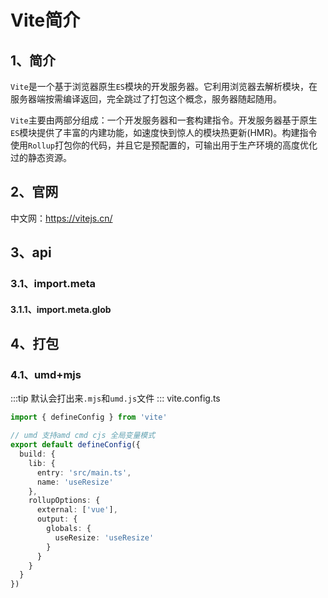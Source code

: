 # Vite简介
## 1、简介
`Vite`是一个基于浏览器原生`ES`模块的开发服务器。它利用浏览器去解析模块，在服务器端按需编译返回，完全跳过了打包这个概念，服务器随起随用。

`Vite`主要由两部分组成：一个开发服务器和一套构建指令。开发服务器基于原生`ES`模块提供了丰富的内建功能，如速度快到惊人的模块热更新(HMR)。构建指令使用`Rollup`打包你的代码，并且它是预配置的，可输出用于生产环境的高度优化过的静态资源。

## 2、官网
中文网：https://vitejs.cn/

## 3、api
### 3.1、import.meta

#### 3.1.1、import.meta.glob

## 4、打包
### 4.1、umd+mjs
:::tip
默认会打出来`.mjs`和`umd.js`文件
:::
vite.config.ts
```ts
import { defineConfig } from 'vite'

// umd 支持amd cmd cjs 全局变量模式
export default defineConfig({
  build: {
    lib: {
      entry: 'src/main.ts',
      name: 'useResize'
    },
    rollupOptions: {
      external: ['vue'],
      output: {
        globals: {
          useResize: 'useResize'
        }
      }
    }
  }
})
```